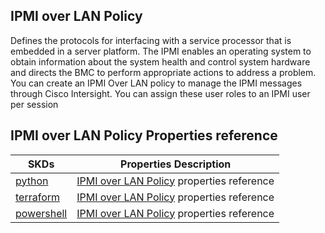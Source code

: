 ## IPMI over LAN Policy
Defines the protocols for interfacing with a service processor that is embedded in a server platform. The IPMI enables an operating system to obtain information about the system health and control system hardware and directs the BMC to perform appropriate actions to address a problem. You can create an IPMI Over LAN policy to manage the IPMI messages through Cisco Intersight. You can assign these user roles to an IPMI user per session

## IPMI over LAN Policy Properties reference
| SKDs | Properties Description
| ---- | ------------------- |
| [python](https://github.com/CiscoDevNet/intersight-python/) | [IPMI over LAN Policy](https://github.com/CiscoDevNet/intersight-python/tree/main/intersight/model/Ipmioverlan_policy.py) properties reference |                 |
| [terraform](https://github.com/CiscoDevNet/terraform-provider-intersight/) | [IPMI over LAN Policy](https://registry.terraform.io/providers/CiscoDevNet/intersight/latest/docs/resources/Ipmioverlan_policy) properties reference |
| [powershell](https://github.com/CiscoDevNet/intersight-powershell/) | [IPMI over LAN Policy](https://github.com/CiscoDevNet/intersight-powershell/blob/main/docs/New-IntersightIpmioverlanPolicy.md) properties reference